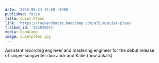 ```yaml
---
date: '2015-05-24 17:00 -0400'
published: false
title: Quiet Pleas
link: 'https://jackandkatie.bandcamp.com/album/quiet-pleas'
tralbum_id: '205930045'
media: bandcamp
image: quietpleas.jpg
---
```

Assistant recording engineer and mastering engineer for the debut release of singer-songwriter duo Jack and Katie (now Jakals).
